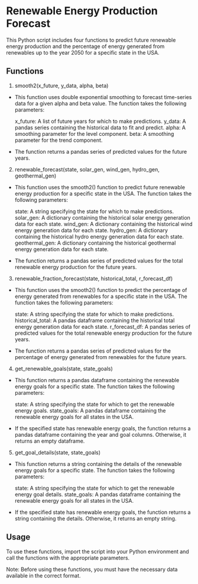 # Renewable Energy Production Forecast

This Python script includes four functions to predict future renewable energy production and the percentage of energy generated from renewables up to the year 2050 for a specific state in the USA.

## Functions

1. smooth2(x_future, y_data, alpha, beta)

- This function uses double exponential smoothing to forecast time-series data for a given alpha and beta value. The function takes the following parameters:

    x_future: A list of future years for which to make predictions.
    y_data: A pandas series containing the historical data to fit and predict.
    alpha: A smoothing parameter for the level component.
    beta: A smoothing parameter for the trend component.

- The function returns a pandas series of predicted values for the future years.

2. renewable_forecast(state, solar_gen, wind_gen, hydro_gen, geothermal_gen)

- This function uses the smooth2() function to predict future renewable energy production for a specific state in the USA. The function takes the following parameters:

    state: A string specifying the state for which to make predictions.
    solar_gen: A dictionary containing the historical solar energy generation data for each state.
    wind_gen: A dictionary containing the historical wind energy generation data for each state.
    hydro_gen: A dictionary containing the historical hydro energy generation data for each state.
    geothermal_gen: A dictionary containing the historical geothermal energy generation data for each state.

- The function returns a pandas series of predicted values for the total renewable energy production for the future years.

3. renewable_fraction_forecast(state, historical_total, r_forecast_df)

- This function uses the smooth2() function to predict the percentage of energy generated from renewables for a specific state in the USA. The function takes the following parameters:

    state: A string specifying the state for which to make predictions.
    historical_total: A pandas dataframe containing the historical total energy generation data for each state.
    r_forecast_df: A pandas series of predicted values for the total renewable energy production for the future years.

- The function returns a pandas series of predicted values for the percentage of energy generated from renewables for the future years.

4. get_renewable_goals(state, state_goals)

- This function returns a pandas dataframe containing the renewable energy goals for a specific state. The function takes the following parameters:

    state: A string specifying the state for which to get the renewable energy goals.
    state_goals: A pandas dataframe containing the renewable energy goals for all states in the USA.

- If the specified state has renewable energy goals, the function returns a pandas dataframe containing the year and goal columns. Otherwise, it returns an empty dataframe.

5. get_goal_details(state, state_goals)

- This function returns a string containing the details of the renewable energy goals for a specific state. The function takes the following parameters:

    state: A string specifying the state for which to get the renewable energy goal details.
    state_goals: A pandas dataframe containing the renewable energy goals for all states in the USA.

- If the specified state has renewable energy goals, the function returns a string containing the details. Otherwise, it returns an empty string.

## Usage

To use these functions, import the script into your Python environment and call the functions with the appropriate parameters.

Note: Before using these functions, you must have the necessary data available in the correct format.

